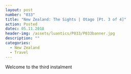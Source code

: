 ```yaml
---
layout: post
number: "033"
title: "New Zealand: The Sights | Otago [Pt. 3 of 4]"
action: Posted
datec: 05.11.2018
header-img: /assets/luantics/P033/P033banner.jpg
description: ""
categories:
  - New Zealand
  - Travel
---
```


Welcome to the third instalment 

<div class="imageset">
	<div class="row">
		<img src="{{ baseurl }}/assets/luantics/P033/P033NZ01a.jpg" alt="" class="half"/>
		<img src="{{ baseurl }}/assets/luantics/P033/P033NZ01b.jpg" alt="" class="half"/>
	</div>
	<img src="{{ baseurl }}/assets/luantics/P033/P033NZ02.jpg" alt=""/>
</div>